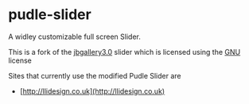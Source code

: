 pudle-slider
============

A widley customizable full screen Slider.

This is a fork of the [jbgallery3.0](http://www.ymic3dworld.com/lightwindow2/jbgallery-3.0/index.html) slider which is licensed using the [GNU](http://www.gnu.org/licenses/gpl.html) license 

Sites that currently use the modified Pudle Slider are

- [http://llidesign.co.uk](http://llidesign.co.uk)

